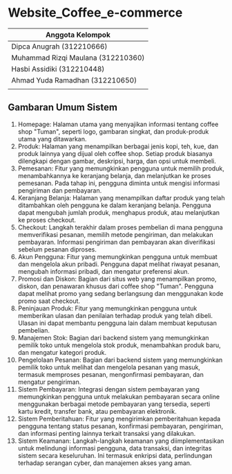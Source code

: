 # Website_Coffee_e-commerce

|  Anggota Kelompok  |
|----------------|
|Dipca Anugrah (312210666)|
|Muhammad Rizqi Maulana (312210360)|
|Hasbi Assidiki (312210448)|
|Ahmad Yuda Ramadhan (312210650)|
|      |

## Gambaran Umum Sistem
1.	Homepage:
Halaman utama yang menyajikan informasi tentang coffee shop "Tuman", seperti logo, gambaran singkat, dan produk-produk utama yang ditawarkan.
2.	Produk:
Halaman yang menampilkan berbagai jenis kopi, teh, kue, dan produk lainnya yang dijual oleh coffee shop. Setiap produk biasanya dilengkapi dengan gambar, deskripsi, harga, dan opsi untuk membeli.
3.	Pemesanan:
Fitur yang memungkinkan pengguna untuk memilih produk, menambahkannya ke keranjang belanja, dan melanjutkan ke proses pemesanan. Pada tahap ini, pengguna diminta untuk mengisi informasi pengiriman dan pembayaran.
4.	Keranjang Belanja:
Halaman yang menampilkan daftar produk yang telah ditambahkan oleh pengguna ke dalam keranjang belanja. Pengguna dapat mengubah jumlah produk, menghapus produk, atau melanjutkan ke proses checkout.
5.	Checkout:
Langkah terakhir dalam proses pembelian di mana pengguna memverifikasi pesanan, memilih metode pengiriman, dan melakukan pembayaran. Informasi pengiriman dan pembayaran akan diverifikasi sebelum pesanan diproses.
6.	Akun Pengguna:
Fitur yang memungkinkan pengguna untuk membuat dan mengelola akun pribadi. Pengguna dapat melihat riwayat pesanan, mengubah informasi pribadi, dan mengatur preferensi akun.
7.	Promosi dan Diskon:
Bagian dari situs web yang menampilkan promo, diskon, dan penawaran khusus dari coffee shop "Tuman". Pengguna dapat melihat promo yang sedang berlangsung dan menggunakan kode promo saat checkout.
8.	Peninjauan Produk:
Fitur yang memungkinkan pengguna untuk memberikan ulasan dan penilaian terhadap produk yang telah dibeli. Ulasan ini dapat membantu pengguna lain dalam membuat keputusan pembelian.
9.	Manajemen Stok:
Bagian dari backend sistem yang memungkinkan pemilik toko untuk mengelola stok produk, menambahkan produk baru, dan mengatur kategori produk.
10.	Pengelolaan Pesanan:
Bagian dari backend sistem yang memungkinkan pemilik toko untuk melihat dan mengelola pesanan yang masuk, termasuk memproses pesanan, mengonfirmasi pembayaran, dan mengatur pengiriman.
11.	Sistem Pembayaran:
Integrasi dengan sistem pembayaran yang memungkinkan pengguna untuk melakukan pembayaran secara online menggunakan berbagai metode pembayaran yang tersedia, seperti kartu kredit, transfer bank, atau pembayaran elektronik.
12.	Sistem Pemberitahuan:
Fitur yang mengirimkan pemberitahuan kepada pengguna tentang status pesanan, konfirmasi pembayaran, pengiriman, dan informasi penting lainnya terkait transaksi yang dilakukan.
13.	Sistem Keamanan:
Langkah-langkah keamanan yang diimplementasikan untuk melindungi informasi pengguna, data transaksi, dan integritas sistem secara keseluruhan. Ini termasuk enkripsi data, perlindungan terhadap serangan cyber, dan manajemen akses yang aman.
